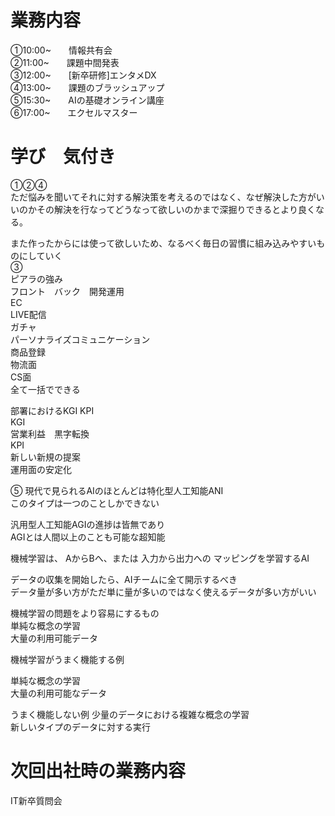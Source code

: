 # 業務内容
①10:00~　　情報共有会  
②11:00~　　課題中間発表  
③12:00~　　[新卒研修]エンタメDX  
④13:00~　　課題のブラッシュアップ  
⑤15:30~　　AIの基礎オンライン講座  
⑥17:00~　　エクセルマスター  



# 学び　気付き
①②④  
ただ悩みを聞いてそれに対する解決策を考えるのではなく、なぜ解決した方がいいのかその解決を行なってどうなって欲しいのかまで深掘りできるとより良くなる。  

また作ったからには使って欲しいため、なるべく毎日の習慣に組み込みやすいものにしていく  
③  
ピアラの強み  
フロント　バック　開発運用  
EC  
LIVE配信  
ガチャ  
パーソナライズコミュニケーション  
商品登録  
物流面  
CS面  
全て一括でできる  

部署におけるKGI KPI  
KGI  
営業利益　黒字転換  
KPI  
新しい新規の提案  
運用面の安定化  


⑤
現代で見られるAIのほとんどは特化型人工知能ANI  
このタイプは一つのことしかできない  

汎用型人工知能AGIの進捗は皆無であり  
AGIとは人間以上のことも可能な超知能  

機械学習は、 AからBへ、または 入力から出力への マッピングを学習するAI  

データの収集を開始したら、AIチームに全て開示するべき  
データ量が多い方がただ単に量が多いのではなく使えるデータが多い方がいい  

機械学習の問題をより容易にするもの  
単純な概念の学習  
大量の利用可能データ  


機械学習がうまく機能する例  

単純な概念の学習  
大量の利用可能なデータ  

うまく機能しない例
少量のデータにおける複雑な概念の学習  
新しいタイプのデータに対する実行  



# 次回出社時の業務内容
IT新卒質問会
